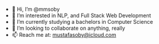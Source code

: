 - 👋 Hi, I’m @mmsoby
- 👀 I’m interested in NLP, and Full Stack Web Development
- 🌱 I’m currently studying a bachelors in Computer Science
- 🌱 I’m looking to collaborate on anything, really
- 📫 Reach me at: mustafasoby@icloud.com

<!---
mmsoby/mmsoby is a ✨ special ✨ repository because its `README.md` (this file) appears on your GitHub profile.
You can click the Preview link to take a look at your changes.
--->
